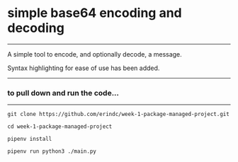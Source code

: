 # simple base64 encoding and decoding
------

A simple tool to encode, and optionally decode, a message.

Syntax highlighting for ease of use has been added.

------

### to pull down and run the code...
------

`git clone https://github.com/erindc/week-1-package-managed-project.git`

`cd week-1-package-managed-project`

`pipenv install`

`pipenv run python3 ./main.py`


